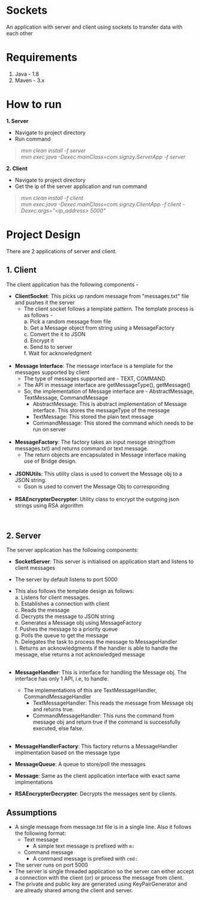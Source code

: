 # Sockets
An application with server and client using sockets to transfer data with each other

# Requirements
1. Java - 1.8
2. Maven - 3.x

# How to run

**1. Server**
  - Navigate to project directory
  - Run command 
  > *mvn clean install -f server*<br>
  > *mvn exec:java -Dexec.mainClass=com.signzy.ServerApp -f server*
  
**2. Client**
  - Navigate to project directory
  - Get the ip of the server application and run command 
  > *mvn clean install -f client*<br>
  > *mvn exec:java -Dexec.mainClass=com.signzy.ClientApp -f client -Dexec.args="<ip_address> 5000"*

# Project Design

There are 2 applications of server and client. 

## 1. Client

The client application has the following components -
  - **ClientSocket**: This picks up random message from "messages.txt" file and pushes it the server
    - The client socket follows a template pattern. The template process is as follows -<br>
      a. Pick a random message from file<br>
      b. Get a Message object from string using a MessageFactory<br>
      c. Convert the it to JSON<br>
      d. Encrypt it<br>
      e. Send to to server<br>
      f. Wait for acknowledgment<br>
      <br>
  - **Message Interface**: The message interface is a template for the messages supported by client
    - The type of messages supported are - TEXT, COMMAND
    - The API in message interface are getMessageType(), getMessage()
    - So, the implementation of Message interface are - AbstractMessage, TextMessage, CommandMessage
      - AbstractMessage: This is abstract implementation of Message interface. This stores the messageType of the message
      - TextMessage: This stored the plain text message
      - CommandMessage: This stored the command which needs to be run on server
    <br>
  - **MessageFactory**: The factory takes an input messge string(from messages.txt) and returns command or text message. 
    - The return objects are encapsulated in Message interface making use of Bridge design.
    <br>
  - **JSONUtils**: This utility class is used to convert the Message obj to a JSON string. 
    - Gson is used to convert the Message Obj to corresponding 
    <br>
  - **RSAEncrypterDecrypter**: Utility class to encrypt the outgoing json strings using RSA algorithm
  
<br>
  
## 2. Server

The server application has the following components:
 - **SocketServer**: This server is initialised on application start and listens to client messages
  - The server by default listens to port 5000
  - This also follows the template design as follows:<br>
    a. Listens for client messages.<br>
    b. Establishes a connection with client<br>
    c. Reads the message<br>
    d. Decrypts the message to JSON string<br>
    e. Generates a Message obj using MessageFactory<br>
    f. Pushes the message to a priority queue<br>
    g. Polls the queue to get the message<br>
    h. Delegates the task to process the message to MessageHandler<br>
    i. Returns an acknowledgments if the handler is able to handle the message, else returns a not acknowledged message<br>
    <br>
- **MessageHandler**: This is interface for handling the Message obj. The interface has only 1 API, i.e, to handle.
  - The implementations of this are TextMessageHandler, CommandMessageHandler
    - TextMessageHandler: This reads the message from Message obj and returns true.
    - CommandMessageHandler: This runs the command from message obj and return true if the command is successfully executed, else false.
  <br>
- **MessageHandlerFactory**: This factory returns a MessageHandler implmentation based on the message type

- **MessageQueue**: A queue to store/poll the messages

- **Message**: Same as the client application interface with exact same implmentations

- **RSAEncrypterDecrypter**: Decrypts the messages sent by clients.

## Assumptions

- A single message from message.txt file is in a single line. Also it follows the following format:
  - Text message
    - A simple text message is prefixed with `m:`
  - Command message
    - A command message is prefixed with `cmd:`
- The server runs on port 5000
- The server is single threaded application so the server can either accept a connection with the client (or) or process the message from client.
- The private and public key are generated using KeyPairGenerator and are already shared among the client and server.
